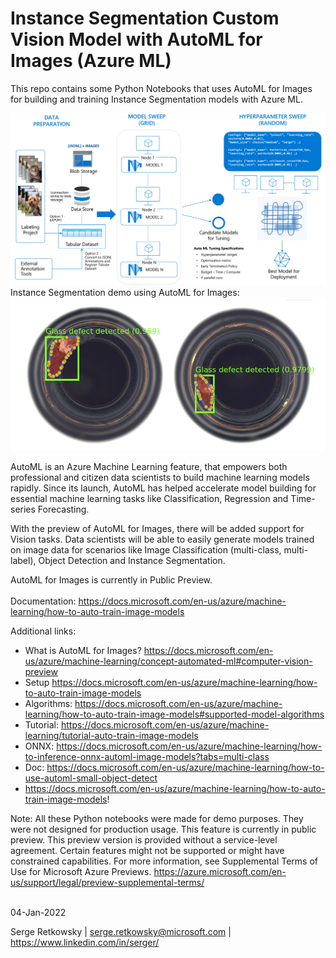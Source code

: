 # Instance Segmentation Custom Vision Model with AutoML for Images (Azure ML)

This repo contains some Python Notebooks that uses AutoML for Images for building and training Instance Segmentation models with Azure ML.

<img src="https://github.com/retkowsky/InstanceSegmentation/blob/main/captures/AutoML%20for%20Images.png?raw=true">
<br>
Instance Segmentation demo using AutoML for Images:
<img src="https://raw.githubusercontent.com/retkowsky/InstanceSegmentation/main/captures/example.jpg?">

AutoML is an Azure Machine Learning feature, that empowers both professional and citizen data scientists to build machine learning models rapidly. Since its launch, AutoML has helped accelerate model building for essential machine learning tasks like Classification, Regression and Time-series Forecasting.

With the preview of AutoML for Images, there will be added support for Vision tasks. Data scientists will be able to easily generate models trained on image data for scenarios like Image Classification (multi-class, multi-label), Object Detection and Instance Segmentation.

AutoML for Images is currently in Public Preview.<br><br>
Documentation: https://docs.microsoft.com/en-us/azure/machine-learning/how-to-auto-train-image-models

Additional links:
- What is AutoML for Images? https://docs.microsoft.com/en-us/azure/machine-learning/concept-automated-ml#computer-vision-preview
- Setup https://docs.microsoft.com/en-us/azure/machine-learning/how-to-auto-train-image-models
- Algorithms: https://docs.microsoft.com/en-us/azure/machine-learning/how-to-auto-train-image-models#supported-model-algorithms
- Tutorial: https://docs.microsoft.com/en-us/azure/machine-learning/tutorial-auto-train-image-models
- ONNX: https://docs.microsoft.com/en-us/azure/machine-learning/how-to-inference-onnx-automl-image-models?tabs=multi-class
- Doc: https://docs.microsoft.com/en-us/azure/machine-learning/how-to-use-automl-small-object-detect
- https://docs.microsoft.com/en-us/azure/machine-learning/how-to-auto-train-image-models!

Note: All these Python notebooks were made for demo purposes. They were not designed for production usage. This feature is currently in public preview. This preview version is provided without a service-level agreement. Certain features might not be supported or might have constrained capabilities. For more information, see Supplemental Terms of Use for Microsoft Azure Previews. https://azure.microsoft.com/en-us/support/legal/preview-supplemental-terms/

<br>
04-Jan-2022

Serge Retkowsky | serge.retkowsky@microsoft.com | https://www.linkedin.com/in/serger/
